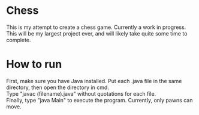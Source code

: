 # Chess
This is my attempt to create a chess game. Currently a work in progress.      
This will be my largest project ever, and will likely take quite some time to complete.

# How to run      
First, make sure you have Java installed. Put each .java file in the same directory, then open the directory in cmd.     
Type "javac (filename).java" without quotations for each file.        
Finally, type "java Main" to execute the program. Currently, only pawns can move.
